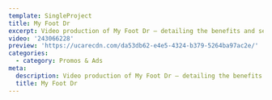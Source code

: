 ```yaml
---
template: SingleProject
title: My Foot Dr
excerpt: Video production of My Foot Dr – detailing the benefits and services offered by My Foot Dr. Talking all about feet, this video production centered around the understanding why feet are so important.
video: '243066228'
preview: 'https://ucarecdn.com/da53db62-e4e5-4324-b379-5264ba97ac2e/'
categories:
  - category: Promos & Ads
meta:
  description: Video production of My Foot Dr – detailing the benefits and services offered by My Foot Dr. Talking all about feet, this video production centered around the understanding why feet are so important.
  title: My Foot Dr
---
```

